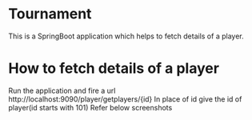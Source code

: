 # Tournament
This is a SpringBoot application which helps to fetch details of a player.

# How to fetch details of a player
Run the application and fire a url http://localhost:9090/player/getplayers/{id}
In place of id give the id of player(id starts with 101)
Refer below screenshots



